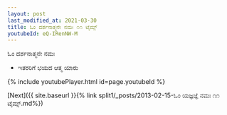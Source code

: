 ```yaml
---
layout: post
last_modified_at: 2021-03-30
title: ಓಂ ದರ್ಶನಾತ್ಮನೇ ನಮಃ ೧೧ ಟೈಮ್ಸ್
youtubeId: eQ-IRenNW-M
---
```

 
 
 ಓಂ ದರ್ಶನಾತ್ಮನೇ ನಮಃ  
 
 -  ಇತರರಿಗೆ ಭಯದ ಆತ್ಮ ಯಾರು 
 
  
 
  
 
 
 
 
 
 


{% include youtubePlayer.html id=page.youtubeId %}
 
[Next]({{ site.baseurl }}{% link  split1/_posts/2013-02-15-ಓಂ ಯಜ್ಞಜ್ಞೆ ನಮಃ ೧೧ ಟೈಮ್ಸ್.md%})
 
